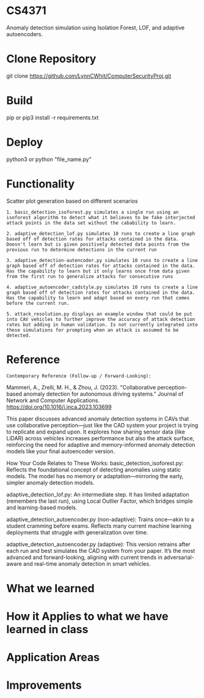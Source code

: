 # CS4371
Anomaly detection simulation using Isolation Forest, LOF, and adaptive autoencoders.

# Clone Repository
git clone https://github.com/LynnCWhit/ComputerSecurityProj.git

# Build
pip or pip3 install -r requirements.txt

# Deploy
python3 or python "file_name.py"

# Functionality
Scatter plot generation based on different scenarios

    1. basic_detection_isoforest.py simulates a single run using an isoforest algorithm to detect what it believes to be fake interjected attack points in the data set without the cabability to learn.

    2. adaptive_detection_lof.py simulates 10 runs to create a line graph based off of detection rates for attacks contained in the data. Doesn't learn but is given positively detected data points from the previous run to determine detections in the current run

    3. adaptive_detection-autencoder.py simulates 10 runs to create a line graph based off of detection rates for attacks contained in the data. Has the capability to learn but it only learns once from data given from the first run to generalize attacks for consecutive runs 

    4. adaptive_autoencoder_cadstyle.py simulates 10 runs to create a line graph based off of detection rates for attacks contained in the data. Has the capability to learn and adapt based on every run that comes before the current run. 

    5. attack_resolution.py displays an example window that could be put into CAV vehicles to further improve the accuracy of attack detection rates but adding in human validation. Is not currently integrated into these simulations for prompting when an attack is assumed to be detected. 

# Reference
    Contemporary Reference (Follow-up / Forward-Looking):
Mammeri, A., Zrelli, M. H., & Zhou, J. (2023).
"Collaborative perception-based anomaly detection for autonomous driving systems."
Journal of Network and Computer Applications.
https://doi.org/10.1016/j.jnca.2023.103699

This paper discusses advanced anomaly detection systems in CAVs that use collaborative perception—just like the CAD system your project is trying to replicate and expand upon. It explores how sharing sensor data (like LiDAR) across vehicles increases performance but also the attack surface, reinforcing the need for adaptive and memory-informed anomaly detection models like your final autoencoder version.

How Your Code Relates to These Works:
basic_detection_isoforest.py: Reflects the foundational concept of detecting anomalies using static models. The model has no memory or adaptation—mirroring the early, simpler anomaly detection models.

adaptive_detection_lof.py: An intermediate step. It has limited adaptation (remembers the last run), using Local Outlier Factor, which bridges simple and learning-based models.

adaptive_detection_autoencoder.py (non-adaptive): Trains once—akin to a student cramming before exams. Reflects many current machine learning deployments that struggle with generalization over time.

adaptive_detection_autoencoder.py (adaptive): This version retrains after each run and best simulates the CAD system from your paper. It’s the most advanced and forward-looking, aligning with current trends in adversarial-aware and real-time anomaly detection in smart vehicles.

# What we learned


# How it Applies to what we have learned in class


# Application Areas


# Improvements
